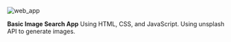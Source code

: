 ![web_app](https://github.com/victornavareno/IMAGE_SEARCH_APP/assets/113288139/b0d70291-d6c4-4ef3-bccd-525ca1fdac51)

**Basic Image Search App** 
Using HTML, CSS, and JavaScript. Using unsplash API to generate images.
